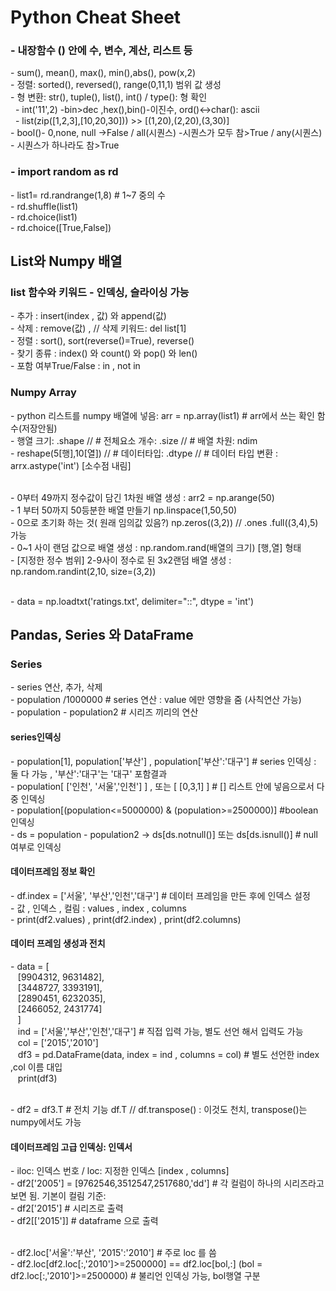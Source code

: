 # Python Cheat Sheet
<h3>- 내장함수 () 안에 수, 변수, 계산, 리스트 등</h3>
- sum(), mean(), max(), min(),abs(), pow(x,2)
<br/>- 정렬: sorted(), reversed(), range(0,11,1) 범위 값 생성
<br/>- 형 변환:  str(), tuple(), list(), int()  / type(): 형 확인
<br/>&nbsp; - int('11',2) -bin>dec ,hex(),bin()-이진수, ord()<->char(): ascii 
<br/>&nbsp; - list(zip([1,2,3],[10,20,30])) >> [(1,20),(2,20),(3,30)]
<br/>- bool()- 0,none, null ->False / all(시퀀스) -시퀀스가 모두 참>True / any(시퀀스) - 시퀀스가 하나라도 참>True
<br/>
<h3>- import random as rd</h3>
- list1= rd.randrange(1,8)  # 1~7 중의 수
<br/>- rd.shuffle(list1)
<br/>- rd.choice(list1)
<br/>- rd.choice([True,False])
 
<h2>List와 Numpy 배열</h2>
<h3>list 함수와 키워드 - 인덱싱, 슬라이싱 가능</h3>
- 추가 : insert(index , 값) 와 append(값) 
<br/>- 삭제 : remove(값) , // 삭제 키워드: del list[1]
<br/>- 정렬 : sort(), sort(reverse()=True), reverse()
<br/>- 찾기 종류 : index() 와 count() 와 pop() 와 len()
<br/>- 포함 여부True/False : in ,  not in 

<h3>Numpy Array</h3>
-  python 리스트를 numpy 배열에 넣음:   arr = np.array(list1)  # arr에서 쓰는 확인 함수(저장안됨)
<br/>- 행열 크기: .shape    //  # 전체요소 개수: .size   // # 배열 차원: ndim     
<br/>- reshape(5[행],10[열])    // # 데이터타입: .dtype    // # 데이터 타입 변환 : arrx.astype('int')   [소수점 내림]

<br/>- 0부터 49까지 정수값이 담긴 1차원 배열 생성 :  arr2 = np.arange(50)
<br/>- 1 부터 50까지 50등분한 배열 만들기 np.linspace(1,50,50)
<br/>- 0으로 초기화 하는 것( 원래 임의값 있음?) np.zeros((3,2))  // .ones  .full((3,4),5) 가능
<br/>- 0~1 사이 랜덤 값으로 배열 생성 :  np.random.rand(배열의 크기) [행,열] 형태 
<br/>- [지정한 정수 범위] 2-9사이 정수로 된 3x2랜덤 배열 생성 : np.random.randint(2,10, size=(3,2))

<br/>- data = np.loadtxt('ratings.txt', delimiter="::", dtype = 'int')

<h2>Pandas, Series 와 DataFrame</h2>
<h3>Series </h3>
- series 연산,  추가,  삭제
<br/>- population /1000000         # series 연산 : value 에만 영향을 줌 (사칙연산 가능)
<br/>- population - population2         # 시리즈 끼리의 연산 

<h4>series인덱싱</h4>
- population[1],  population['부산'] ,  population['부산':'대구']     # series 인덱싱  : 둘 다 가능  , '부산':'대구'는 '대구' 포함결과
<br/>- population[ ['인천', '서울','인천'] ]  , 또는 [ [0,3,1] ]      #  []  리스트 안에 넣음으로서 다중 인덱싱 
<br/>- population[(population<=5000000) & (population>=2500000)]      #boolean 인덱싱
<br/>- ds = population - population2  ->   ds[ds.notnull()]   또는 ds[ds.isnull()]        # null 여부로 인덱싱  

<h4>데이터프레임 정보 확인 </h4>
- df.index = ['서울', '부산','인천','대구']          # 데이터 프레임을 만든 후에 인덱스 설정
<br/>- 값 , 인덱스 , 컬림  : values , index , columns
<br/>- print(df2.values) , print(df2.index) ,  print(df2.columns) 
	
<h4>데이터 프레임 생성과 전치</h4>
- data = [
<br/> &nbsp; &nbsp;[9904312, 9631482],
<br/> &nbsp; &nbsp;[3448727, 3393191],
<br/> &nbsp; &nbsp;[2890451, 6232035],
<br/> &nbsp; &nbsp;[2466052, 2431774]
<br/> &nbsp; &nbsp;]
<br/> &nbsp; &nbsp;ind = ['서울','부산','인천','대구']      # 직접 입력 가능, 별도 선언 해서 입력도 가능 
<br/> &nbsp; &nbsp;col = ['2015','2010']        
<br/> &nbsp; &nbsp;df3 = pd.DataFrame(data,  index = ind ,  columns = col)       # 별도 선언한 index ,col 이름 대입
<br/> &nbsp; &nbsp;print(df3)

<br/>- df2 = df3.T        # 전치 기능 df.T  // df.transpose() : 이것도 천치, transpose()는 numpy에서도 가능

<h4>데이터프레임 고급 인덱싱: 인덱서</h4>    
- iloc: 인덱스 번호 / loc: 지정한 인덱스   [index , columns]
<br/>- df2['2005'] = [9762546,3512547,2517680,'dd']          # 각 컬럼이 하나의 시리즈라고 보면 됨. 기본이 컬림 기준:
<br/>- df2['2015']         # 시리즈로 출력
<br/>- df2[['2015']]         # dataframe 으로 출력

<br/>- df2.loc['서울':'부산', '2015':'2010']        # 주로 loc 를 씀
<br/>- df2.loc[df2.loc[:,'2010']>=2500000]     == df2.loc[bol,:]   (bol = df2.loc[:,'2010']>=2500000)   # 불리언 인덱싱 가능, bol행열 구분
